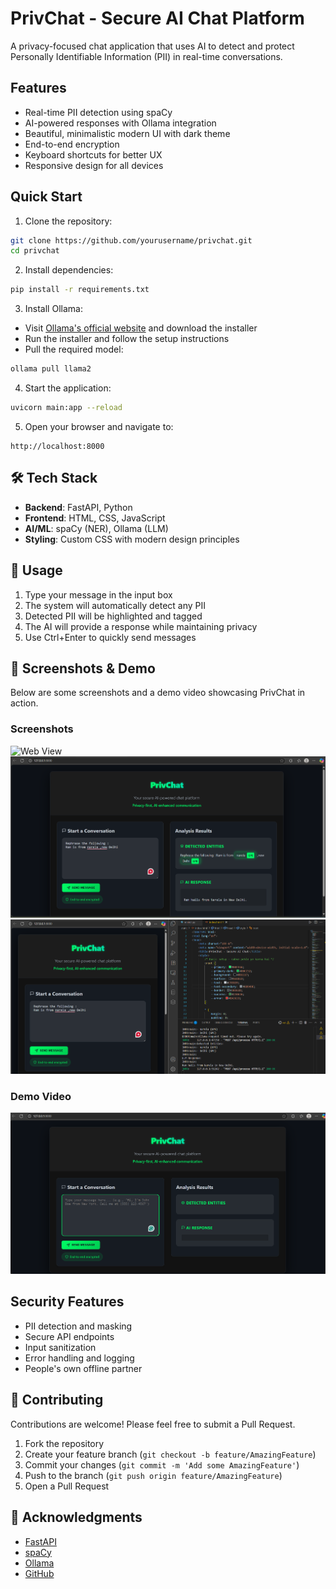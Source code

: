 # PrivChat - Secure AI Chat Platform

A privacy-focused chat application that uses AI to detect and protect Personally Identifiable Information (PII) in real-time conversations.

## Features

- Real-time PII detection using spaCy
- AI-powered responses with Ollama integration
- Beautiful, minimalistic modern UI with dark theme
- End-to-end encryption
- Keyboard shortcuts for better UX
- Responsive design for all devices

## Quick Start

1. Clone the repository:
```bash
git clone https://github.com/yourusername/privchat.git
cd privchat
```

2. Install dependencies:
```bash
pip install -r requirements.txt
```

3. Install Ollama:
- Visit [Ollama's official website](https://ollama.ai) and download the installer
- Run the installer and follow the setup instructions
- Pull the required model:
```bash
ollama pull llama2
```

4. Start the application:
```bash
uvicorn main:app --reload
```

5. Open your browser and navigate to:
```
http://localhost:8000
```

## 🛠️ Tech Stack

- **Backend**: FastAPI, Python
- **Frontend**: HTML, CSS, JavaScript
- **AI/ML**: spaCy (NER), Ollama (LLM)
- **Styling**: Custom CSS with modern design principles

## 📝 Usage

1. Type your message in the input box
2. The system will automatically detect any PII
3. Detected PII will be highlighted and tagged
4. The AI will provide a response while maintaining privacy
5. Use Ctrl+Enter to quickly send messages

## 📸 Screenshots & Demo

Below are some screenshots and a demo video showcasing PrivChat in action.

### Screenshots

![Web View](Screenshots%20%26%2video/PrivChat1.png)
![Prompt & output](Screenshots%20%26%20video/PrivChat2.png)
![Console & visual display of Detected Name Enities & LLM's Reponse](Screenshots%20%26%20video/PrivChat3.png)

### Demo Video

[![Watch the Demo](Screenshots%20%26%20video/PrivChat1.png)](https://drive.google.com/file/d/1IuUaMSQkMwdwI4Ao1mqUwkkuvfBwf6mb/view?usp=sharing)
<!-- 

-->

## Security Features

- PII detection and masking
- Secure API endpoints
- Input sanitization
- Error handling and logging
- People's own offline partner

## 🤝 Contributing

Contributions are welcome! Please feel free to submit a Pull Request.

1. Fork the repository
2. Create your feature branch (`git checkout -b feature/AmazingFeature`)
3. Commit your changes (`git commit -m 'Add some AmazingFeature'`)
4. Push to the branch (`git push origin feature/AmazingFeature`)
5. Open a Pull Request


## 🙏 Acknowledgments

- [FastAPI](https://fastapi.tiangolo.com/)
- [spaCy](https://spacy.io/)
- [Ollama](https://ollama.ai/)
- [GitHub](https://github.com/) 





